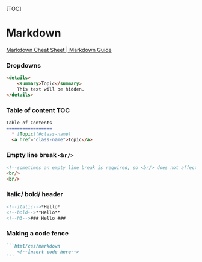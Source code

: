 [TOC]

# Markdown

[Markdown Cheat Sheet | Markdown Guide](https://www.markdownguide.org/cheat-sheet/)

### Dropdowns

```markdown
<details>
	<summary>Topic</summary>
	This text will be hidden.
</details>
```



### Table of content TOC

```markdown
Table of Contents
=================
  * [Topic](#class-name)
  <a href="class-name">Topic</a>
```



### Empty line break `<br/>`

```html
<!--sometimes an empty line break is required, so <br/> does not affect other syntax/elements in markdown-->
<br/>
<br/>
```



### Italic/ bold/ header

```markdown
<!--italic-->*Hello*
<!--bold-->**Hello**
<!--h3-->### Hello ###
```



### Making a code fence

~~~markdown
```html/css/markdown
	<!--insert code here-->
```
~~~

